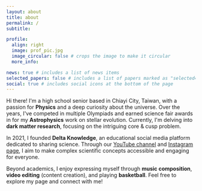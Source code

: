 ```yaml
---
layout: about
title: about
permalink: /
subtitle: 

profile:
  align: right
  image: prof_pic.jpg
  image_circular: false # crops the image to make it circular
  more_info: 

news: true # includes a list of news items
selected_papers: false # includes a list of papers marked as "selected={true}"
social: true # includes social icons at the bottom of the page
---
```


Hi there! I'm a high school senior based in Chiayi City, Taiwan, with a passion for **Physics** and a deep curiosity about the universe. Over the years, I've competed in multiple Olympiads and earned science fair awards in for my **Astrophysics** work on stellar evolution. Currently, I'm delving into **dark matter research**, focusing on the intriguing core & cusp problem.

In 2021, I founded **Delta Knowledge**, an educational social media platform dedicated to sharing science. Through our [YouTube channel](https://www.youtube.com/@deltaknowledge15) and [Instagram page](https://www.instagram.com/deltakphy/), I aim to make complex scientific concepts accessible and engaging for everyone.

Beyond academics, I enjoy expressing myself through **music composition**, **video editing** (content creation), and playing **basketball**. Feel free to explore my page and connect with me!

<!-- Write your biography here. Tell the world about yourself. Link to your favorite [subreddit](http://reddit.com). You can put a picture in, too. The code is already in, just name your picture `prof_pic.jpg` and put it in the `img/` folder.

Put your address / P.O. box / other info right below your picture. You can also disable any of these elements by editing `profile` property of the YAML header of your `_pages/about.md`. Edit `_bibliography/papers.bib` and Jekyll will render your [publications page](/al-folio/publications/) automatically.

Link to your social media connections, too. This theme is set up to use [Font Awesome icons](https://fontawesome.com/) and [Academicons](https://jpswalsh.github.io/academicons/), like the ones below. Add your Facebook, Twitter, LinkedIn, Google Scholar, or just disable all of them. -->
